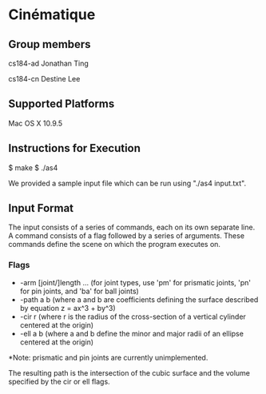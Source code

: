 # Cinématique

## Group members

cs184-ad Jonathan Ting

cs184-cn Destine Lee

## Supported Platforms

Mac OS X 10.9.5

## Instructions for Execution

$ make
$ ./as4 <file>

We provided a sample input file which can be run using "./as4 input.txt".

## Input Format

The input consists of a series of commands, each on its own separate line. A command consists of a flag followed by a series of arguments. These commands define the scene on which the program executes on.

### Flags
- -arm [joint/]length ... (for joint types, use 'pm' for prismatic joints, 'pn' for pin joints, and 'ba' for ball joints)
- -path a b (where a and b are coefficients defining the surface described by equation z = ax^3 + by^3)
- -cir r (where r is the radius of the cross-section of a vertical cylinder centered at the origin)
- -ell a b (where a and b define the minor and major radii of an ellipse centered at the origin)

*Note: prismatic and pin joints are currently unimplemented.

The resulting path is the intersection of the cubic surface and the volume specified by the cir or ell flags.
